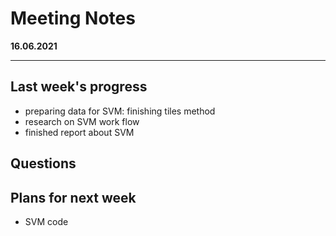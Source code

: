 # Meeting Notes
**16.06.2021**

---

## Last week's progress
- preparing data for SVM: finishing tiles method
- research on SVM work flow
- finished report about SVM


## Questions



## Plans for next week
- SVM code
